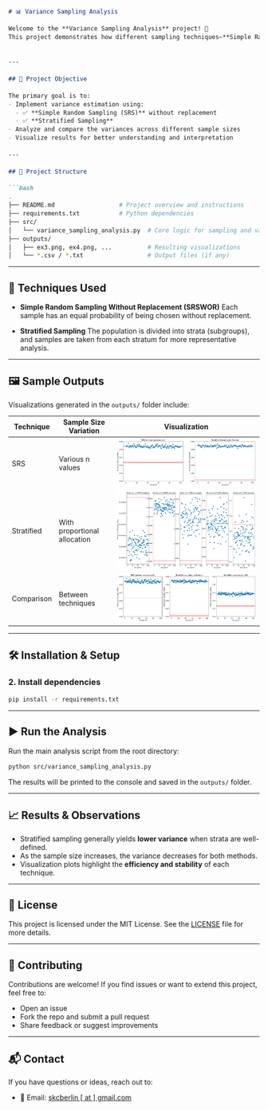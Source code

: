 ````markdown
# 📊 Variance Sampling Analysis

Welcome to the **Variance Sampling Analysis** project! 🎯  
This project demonstrates how different sampling techniques—**Simple Random Sampling** and **Stratified Sampling**—affect the **variance estimation** on different sample sizes using a real-world dataset.


---

## 🚀 Project Objective

The primary goal is to:
- Implement variance estimation using:
  - ✅ **Simple Random Sampling (SRS)** without replacement
  - ✅ **Stratified Sampling**
- Analyze and compare the variances across different sample sizes
- Visualize results for better understanding and interpretation

---

## 📂 Project Structure

```bash
.
├── README.md                  # Project overview and instructions
├── requirements.txt           # Python dependencies
├── src/
│   └── variance_sampling_analysis.py  # Core logic for sampling and variance analysis
├── outputs/
│   ├── ex3.png, ex4.png, ...          # Resulting visualizations
│   └── *.csv / *.txt                  # Output files (if any)
````

---

## 🧠 Techniques Used

* **Simple Random Sampling Without Replacement (SRSWOR)**
  Each sample has an equal probability of being chosen without replacement.

* **Stratified Sampling**
  The population is divided into strata (subgroups), and samples are taken from each stratum for more representative analysis.

---

## 🖼 Sample Outputs

Visualizations generated in the `outputs/` folder include:

| Technique  | Sample Size Variation        | Visualization                |
| ---------- | ---------------------------- | ---------------------------- |
| SRS        | Various n values             | ![ex4](outputs/ex4.png)      |
| Stratified | With proportional allocation | ![ex5\_1](outputs/ex5_1.png) |
| Comparison | Between techniques           | ![ex6](outputs/ex6.png)      |

---

## 🛠 Installation & Setup


### 2. Install dependencies

```bash
pip install -r requirements.txt
```

---

## ▶️ Run the Analysis

Run the main analysis script from the root directory:

```bash
python src/variance_sampling_analysis.py
```

The results will be printed to the console and saved in the `outputs/` folder.

---

## 📈 Results & Observations

* Stratified sampling generally yields **lower variance** when strata are well-defined.
* As the sample size increases, the variance decreases for both methods.
* Visualization plots highlight the **efficiency and stability** of each technique.

---

## 📃 License

This project is licensed under the MIT License. See the [LICENSE](LICENSE) file for more details.

---

## 🤝 Contributing

Contributions are welcome! If you find issues or want to extend this project, feel free to:

* Open an issue
* Fork the repo and submit a pull request
* Share feedback or suggest improvements

---

## 📬 Contact

If you have questions or ideas, reach out to:

* 📧 Email: [skcberlin [ at ] gmail.com](mailto:skcberlin@gmail.com)


```

